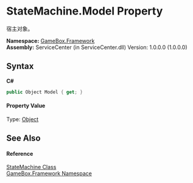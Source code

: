 # StateMachine.Model Property 
 

宿主对象。

**Namespace:**&nbsp;<a href="a8957fe6-9cc0-3a6d-cd5c-a2a246efee1e">GameBox.Framework</a><br />**Assembly:**&nbsp;ServiceCenter (in ServiceCenter.dll) Version: 1.0.0.0 (1.0.0.0)

## Syntax

**C#**<br />
``` C#
public Object Model { get; }
```


#### Property Value
Type: <a href="http://msdn2.microsoft.com/zh-cn/library/e5kfa45b" target="_blank">Object</a>

## See Also


#### Reference
<a href="ebb2f21a-3a91-8c84-5f4e-c58028df299f">StateMachine Class</a><br /><a href="a8957fe6-9cc0-3a6d-cd5c-a2a246efee1e">GameBox.Framework Namespace</a><br />